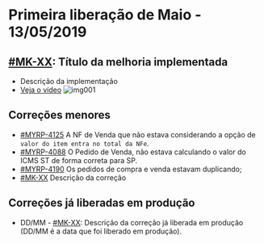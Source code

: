 # Primeira liberação de Maio - 13/05/2019


## [#MK-XX](https://devmyrp.atlassian.net/browse/MK-XX): Título da melhoria implementada
* Descrição da implementação
* [Veja o vídeo](http://recordit.co/2MyFCjFpdq)
![img001](https://i.imgur.com/XXXX.png)

## Correções menores
* [#MYRP-4125](https://devmyrp.atlassian.net/browse/MYRP-4125) A NF de Venda que não estava considerando a opção de `valor do item entra no total da NFe`.
* [#MYRP-4088](https://devmyrp.atlassian.net/browse/MYRP-4088) O Pedido de Venda, não estava calculando o valor do ICMS ST de forma correta para SP.
* [#MYRP-4190](https://devmyrp.atlassian.net/browse/MYRP-4190) Os pedidos de compra e venda estavam duplicando;
* [#MK-XX](https://devmyrp.atlassian.net/browse/MK-XX) Descrição da correção


## Correções já liberadas em produção
* DD/MM - [#MK-XX](https://devmyrp.atlassian.net/browse/MK-XX): Descrição da correção já liberada em produção (DD/MM é a data que foi liberado em produção).
